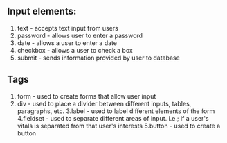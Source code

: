 ## Input elements:
  1. text - accepts text input from users
  2. password - allows user to enter a password
  3. date - allows a user to enter a date
  4. checkbox - allows a user to check a box
  5. submit - sends information provided by user to database

## Tags
 1. form - used to create forms that allow user input
 2. div - used to place a divider between different inputs, tables, paragraphs, etc.
 3.label - used to label different elements of the form
 4.fieldset - used to separate different areas of input. i.e.; if a user's vitals is separated from that user's interests
 5.button - used to create a button
